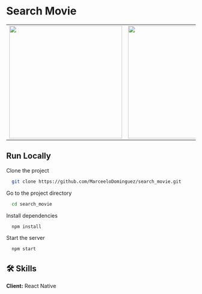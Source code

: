# Search Movie

<table>
<tr>
  <td><img src="https://user-images.githubusercontent.com/70117105/224550283-91f56bfc-1d67-45ec-bc7c-df30977b6c22.gif" width="300"></td>
  <td><img src="https://user-images.githubusercontent.com/70117105/224551052-25b36c33-28a9-4c21-9861-248893dde383.gif" width="300"></td>
</tr>
</table>

## Run Locally

Clone the project

```bash
  git clone https://github.com/MarceeloDominguez/search_movie.git
```

Go to the project directory

```bash
  cd search_movie
```

Install dependencies

```bash
  npm install
```

Start the server

```bash
  npm start
```

## 🛠 Skills
**Client:** React Native
